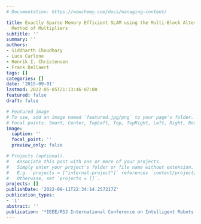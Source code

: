 ```yaml
---
# Documentation: https://wowchemy.com/docs/managing-content/

title: Exactly Sparse Memory Efficient SLAM using the Multi-Block Alternating Direction
  Method of Multipliers
subtitle: ''
summary: ''
authors:
- Siddharth Choudhary
- Luca Carlone
- Henrik I. Christensen
- Frank Dellaert
tags: []
categories: []
date: '2015-09-01'
lastmod: 2022-05-05T21:13:46-07:00
featured: false
draft: false

# Featured image
# To use, add an image named `featured.jpg/png` to your page's folder.
# Focal points: Smart, Center, TopLeft, Top, TopRight, Left, Right, BottomLeft, Bottom, BottomRight.
image:
  caption: ''
  focal_point: ''
  preview_only: false

# Projects (optional).
#   Associate this post with one or more of your projects.
#   Simply enter your project's folder or file name without extension.
#   E.g. `projects = ["internal-project"]` references `content/project/deep-learning/index.md`.
#   Otherwise, set `projects = []`.
projects: []
publishDate: '2022-09-11T22:34:14.257217Z'
publication_types:
- '1'
abstract: ''
publication: '*IEEE/RSJ International Conference on Intelligent Robots and Systems*'
---
```

